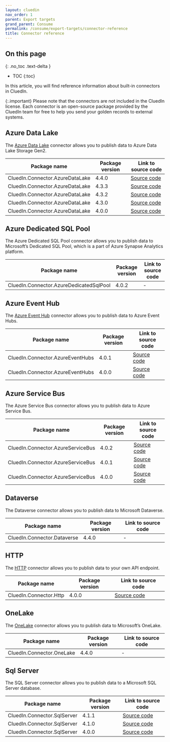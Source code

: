 ```yaml
---
layout: cluedin
nav_order: 1
parent: Export targets
grand_parent: Consume
permalink: /consume/export-targets/connector-reference
title: Connector reference
---
```

## On this page
{: .no_toc .text-delta }
- TOC
{:toc}

In this article, you will find reference information about built-in connectors in CluedIn.

{:.important}
Please note that the connectors are not included in the CluedIn license. Each connector is an open-source package provided by the CluedIn team for free to help you send your golden records to external systems.

## Azure Data Lake

The [Azure Data Lake](/consume/export-targets/adl-connector) connector allows you to publish data to Azure Data Lake Storage Gen2.

| Package name | Package version | Link to source code |
|--|--|--|
| CluedIn.Connector.AzureDataLake | 4.4.0 | [Source code](https://github.com/CluedIn-io/CluedIn.Connector.AzureDataLake/releases/tag/4.4.0) |
| CluedIn.Connector.AzureDataLake | 4.3.3 | [Source code](https://github.com/CluedIn-io/CluedIn.Connector.AzureDataLake/releases/tag/4.3.3) |
| CluedIn.Connector.AzureDataLake | 4.3.2 | [Source code](https://github.com/CluedIn-io/CluedIn.Connector.AzureDataLake/releases/tag/4.3.2) |
| CluedIn.Connector.AzureDataLake | 4.3.0 | [Source code](https://github.com/CluedIn-io/CluedIn.Connector.AzureDataLake/releases/tag/4.3.0) |
| CluedIn.Connector.AzureDataLake | 4.0.0 | [Source code](https://github.com/CluedIn-io/CluedIn.Connector.AzureDataLake/releases/tag/4.0.0) |

## Azure Dedicated SQL Pool

The Azure Dedicated SQL Pool connector allows you to publish data to Microsoft’s Dedicated SQL Pool, which is a part of Azure Synapse Analytics platform.

| Package name | Package version | Link to source code |
|--|--|--|
| CluedIn.Connector.AzureDedicatedSqlPool | 4.0.2 | - |

## Azure Event Hub

The [Azure Event Hub](/consume/export-targets/azure-event-hub-connector) connector allows you to publish data to Azure Event Hubs.

| Package name | Package version | Link to source code |
|--|--|--|
| CluedIn.Connector.AzureEventHubs | 4.0.1 | [Source code](https://github.com/CluedIn-io/CluedIn.Connector.AzureEventHubs/releases/tag/4.0.1) |
| CluedIn.Connector.AzureEventHubs | 4.0.0 | [Source code](https://github.com/CluedIn-io/CluedIn.Connector.AzureEventHubs/releases/tag/4.0.0) |

## Azure Service Bus

The Azure Service Bus connector allows you to publish data to Azure Service Bus.

| Package name | Package version | Link to source code |
|--|--|--|
| CluedIn.Connector.AzureServiceBus | 4.0.2 | [Source code](https://github.com/CluedIn-io/CluedIn.Connector.AzureServiceBus/releases/tag/4.0.2) |
| CluedIn.Connector.AzureServiceBus | 4.0.1 | [Source code](https://github.com/CluedIn-io/CluedIn.Connector.AzureServiceBus/releases/tag/4.0.1) |
| CluedIn.Connector.AzureServiceBus | 4.0.0 | [Source code](https://github.com/CluedIn-io/CluedIn.Connector.AzureServiceBus/releases/tag/4.0.0) |

## Dataverse

The Dataverse connector allows you to publish data to Microsoft Dataverse.

| Package name | Package version | Link to source code |
|--|--|--|
| CluedIn.Connector.Dataverse | 4.4.0 | - |

## HTTP

The [HTTP](/consume/export-targets/http-connector) connector allows you to publish data to your own API endpoint.

| Package name | Package version | Link to source code |
|--|--|--|
| CluedIn.Connector.Http | 4.0.0 | [Source code](https://github.com/CluedIn-io/CluedIn.Connector.Http/releases/tag/4.0.0) |

## OneLake

The [OneLake](/consume/export-targets/onelake-connector) connector allows you to publish data to Microsoft’s OneLake.

| Package name | Package version | Link to source code |
|--|--|--|
| CluedIn.Connector.OneLake | 4.4.0 | - |

##  Sql Server

The SQL Server connector allows you to publish data to a Microsoft SQL Server database.

| Package name | Package version | Link to source code |
|--|--|--|
| CluedIn.Connector.SqlServer | 4.1.1 | [Source code](https://github.com/CluedIn-io/CluedIn.Connector.SqlServer/releases/tag/4.1.1) |
| CluedIn.Connector.SqlServer | 4.1.0 | [Source code](https://github.com/CluedIn-io/CluedIn.Connector.SqlServer/releases/tag/4.1.0) |
| CluedIn.Connector.SqlServer | 4.0.0 | [Source code](https://github.com/CluedIn-io/CluedIn.Connector.SqlServer/releases/tag/4.0.0) |